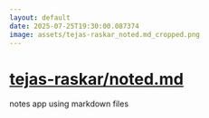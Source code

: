 ```yaml
---
layout: default
date: 2025-07-25T19:30:00.087374
image: assets/tejas-raskar_noted.md_cropped.png
---
```


# [tejas-raskar/noted.md](https://github.com/tejas-raskar/noted.md)

notes app using markdown files
